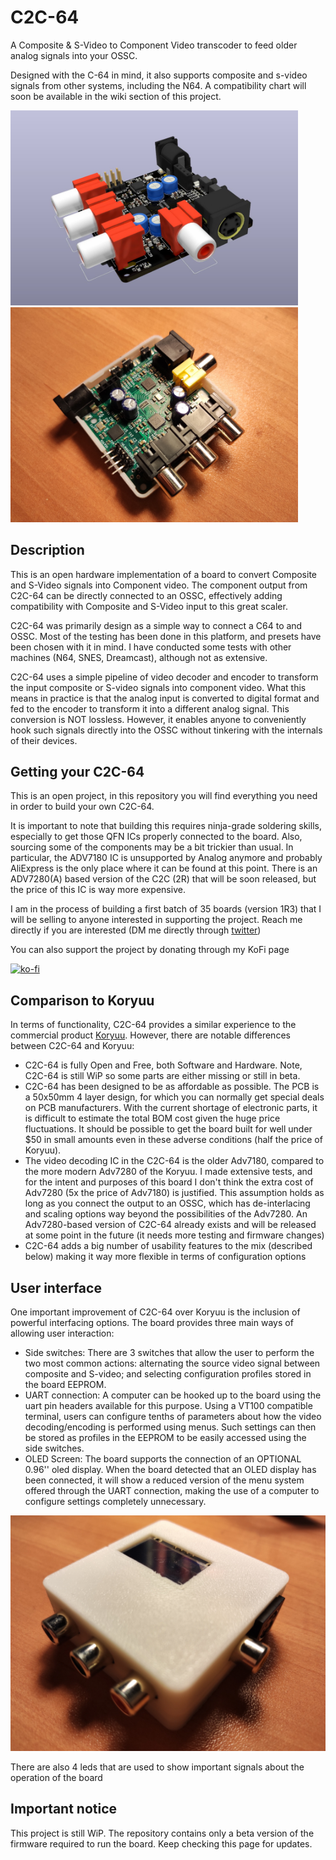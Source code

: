 # C2C-64
A Composite & S-Video to Component Video transcoder to feed older analog signals into your OSSC.

Designed with the C-64 in mind, it also supports composite and s-video signals from other systems, including the N64. A compatibility chart will soon be available in the wiki section of this project.

<p float="left">
    <img alt="C2C-64 Board Image" src="images/board.jpg" width="460">
    <img alt="C2C-64 Case Image" src="images/c2c-64-1r3.jpg" width="460">
</p> 

## Description

This is an open hardware implementation of a board to convert Composite and S-Video signals into Component video. The component output from C2C-64 can be directly connected to an OSSC, effectively adding compatibility with Composite and S-Video input to this great scaler.

C2C-64 was primarily design as a simple way to connect a C64 to and OSSC. Most of the testing has been done in this platform, and presets have been chosen with it in mind. I have conducted some tests with other machines (N64, SNES, Dreamcast), although not as extensive.

C2C-64 uses a simple pipeline of video decoder and encoder to transform the input composite or S-video signals into component video. What this means in practice is that the analog input is converted to digital format and fed to the encoder to transform it into a different analog signal. This conversion is NOT lossless. However, it enables anyone to conveniently hook such signals directly into the OSSC without tinkering with the internals of their devices. 

## Getting your C2C-64

This is an open project, in this repository you will find everything you need in order to build your own C2C-64.

It is important to note that building this requires ninja-grade soldering skills, especially to get those QFN ICs properly connected to the board. Also, sourcing some of the components may be a bit trickier than usual. In particular, the ADV7180 IC is unsupported by Analog anymore and probably AliExpress is the only place where it can be found at this point. There is an ADV7280(A) based version of the C2C (2R) that will be soon released, but the price of this IC is way more expensive.

I am in the process of building a first batch of 35 boards (version 1R3) that I will be selling to anyone interested in supporting the project. Reach me directly if you are interested (DM me directly through [twitter](https://twitter.com/jsanpe))

You can also support the project by donating through my KoFi page 

[![ko-fi](https://ko-fi.com/img/githubbutton_sm.svg)](https://ko-fi.com/F2F76LISE)

## Comparison to Koryuu

In terms of functionality, C2C-64 provides a similar experience to the commercial product [Koryuu](https://videogameperfection.com/products/koryuu-transcoder/). However, there are notable differences between C2C-64 and Koryuu:
- C2C-64 is fully Open and Free, both Software and Hardware. Note, C2C-64 is still WiP so some parts are either missing or still in beta.
- C2C-64 has been designed to be as affordable as possible. The PCB is a 50x50mm 4 layer design, for which you can normally get special deals on PCB manufacturers. With the current shortage of electronic parts, it is difficult to estimate the total BOM cost given the huge price fluctuations. It should be possible to get the board built for well under $50 in small amounts even in these adverse conditions (half the price of Koryuu).
- The video decoding IC in the C2C-64 is the older Adv7180, compared to the more modern Adv7280 of the Koryuu. I made extensive tests, and for the intent and purposes of this board I don't think the extra cost of Adv7280 (5x the price of Adv7180) is justified. This assumption holds as long as you connect the output to an OSSC, which has de-interlacing and scaling options way beyond the possibilities of the Adv7280. An Adv7280-based version of C2C-64  already exists and will be released at some point in the future (it needs more testing and firmware changes)
- C2C-64 adds a big number of usability features to the mix (described below) making it way more flexible in terms of configuration options

## User interface

One important improvement of C2C-64 over Koryuu is the inclusion of powerful interfacing options. The board provides three main ways of allowing user interaction:
- Side switches: There are 3 switches that allow the user to perform the two most common actions: alternating the source video signal between composite and S-video; and selecting configuration profiles stored in the board EEPROM.
- UART connection: A computer can be hooked up to the board using the uart pin headers available for this purpose. Using a VT100 compatible terminal, users can configure tenths of parameters about how the video decoding/encoding is performed using menus. Such settings can then be stored as profiles in the EEPROM to be easily accessed using the side switches.
- OLED Screen: The board supports the connection of an OPTIONAL 0.96'' oled display. When the board detected that an OLED display has been connected, it will show a reduced version of the menu system offered through the UART connection, making the use of a computer to configure settings completely unnecessary.

<img alt="C2C-64 Case Image" src="images/c2c-64-case.jpg" width="600">

There are also 4 leds that are used to show important signals about the operation of the board

## Important notice

This project is still WiP. The repository contains only a beta version of the firmware required to run the board. Keep checking this page for updates.
